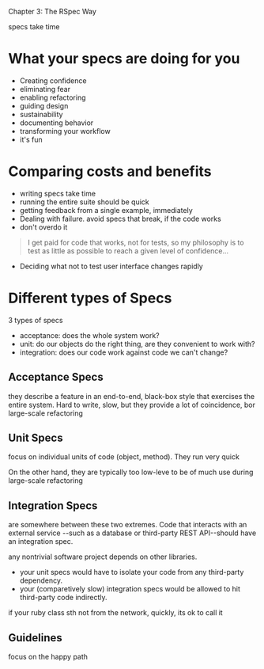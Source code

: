 Chapter 3: The RSpec Way

specs take time

# What your specs are doing for you

- Creating confidence
- eliminating fear
- enabling refactoring
- guiding design
- sustainability
- documenting behavior
- transforming your workflow
- it's fun

# Comparing costs and benefits

- writing specs take time
- running the entire suite should be quick
- getting feedback from a single example, immediately
- Dealing with failure. avoid specs that break, if the code works
- don't overdo it

>I get paid for code that works, not for tests, so my philosophy is to test as little as possible to reach a given level of confidence...

- Deciding what not to test
user interface changes rapidly

# Different types of Specs

3 types of specs

- acceptance: does the whole system work?
- unit: do our objects do the right thing, are they convenient to work with?
- integration: does our code work against code we can't change?

## Acceptance Specs

they describe a feature in an end-to-end, black-box style that exercises the entire system. Hard to write, slow, but they provide a lot of coincidence, bor large-scale refactoring

## Unit Specs

focus on individual units of code (object, method). They run very quick

On the other hand, they are typically too low-leve to be of much use during large-scale refactoring

## Integration Specs

are somewhere between these two extremes. Code that interacts with an external service --such as a database or third-party REST API--should have an integration spec.

any nontrivial software project depends on other libraries.

- your unit specs would have to isolate your code from any third-party dependency.
- your (comparetively slow) integration specs would be allowed to hit third-party code indirectly.

if your ruby class sth not from the network, quickly, its ok to call it

## Guidelines

focus on the happy path
















































